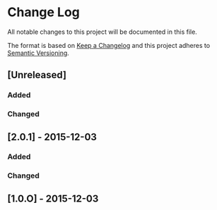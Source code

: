 # Change Log
All notable changes to this project will be documented in this file.

The format is based on [Keep a Changelog](http://keepachangelog.com/)
and this project adheres to [Semantic Versioning](http://semver.org/).

## [Unreleased]
### Added

### Changed

## [2.0.1] - 2015-12-03
### Added
### Changed

## [1.0.O] - 2015-12-03

